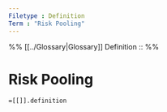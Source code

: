 ```yaml
---
Filetype : Definition
Term : "Risk Pooling"
---
```


%%
[[../Glossary|Glossary]]
Definition :: 
%%

# Risk Pooling

`=[[]].definition`

